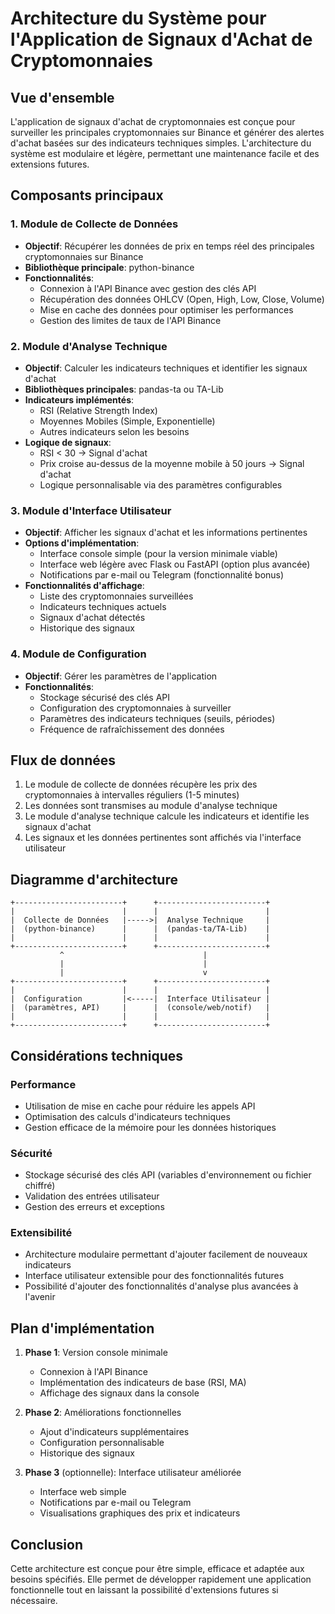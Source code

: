 # Architecture du Système pour l'Application de Signaux d'Achat de Cryptomonnaies

## Vue d'ensemble

L'application de signaux d'achat de cryptomonnaies est conçue pour surveiller les principales cryptomonnaies sur Binance et générer des alertes d'achat basées sur des indicateurs techniques simples. L'architecture du système est modulaire et légère, permettant une maintenance facile et des extensions futures.

## Composants principaux

### 1. Module de Collecte de Données
- **Objectif**: Récupérer les données de prix en temps réel des principales cryptomonnaies sur Binance
- **Bibliothèque principale**: python-binance
- **Fonctionnalités**:
  - Connexion à l'API Binance avec gestion des clés API
  - Récupération des données OHLCV (Open, High, Low, Close, Volume)
  - Mise en cache des données pour optimiser les performances
  - Gestion des limites de taux de l'API Binance

### 2. Module d'Analyse Technique
- **Objectif**: Calculer les indicateurs techniques et identifier les signaux d'achat
- **Bibliothèques principales**: pandas-ta ou TA-Lib
- **Indicateurs implémentés**:
  - RSI (Relative Strength Index)
  - Moyennes Mobiles (Simple, Exponentielle)
  - Autres indicateurs selon les besoins
- **Logique de signaux**:
  - RSI < 30 → Signal d'achat
  - Prix croise au-dessus de la moyenne mobile à 50 jours → Signal d'achat
  - Logique personnalisable via des paramètres configurables

### 3. Module d'Interface Utilisateur
- **Objectif**: Afficher les signaux d'achat et les informations pertinentes
- **Options d'implémentation**:
  - Interface console simple (pour la version minimale viable)
  - Interface web légère avec Flask ou FastAPI (option plus avancée)
  - Notifications par e-mail ou Telegram (fonctionnalité bonus)
- **Fonctionnalités d'affichage**:
  - Liste des cryptomonnaies surveillées
  - Indicateurs techniques actuels
  - Signaux d'achat détectés
  - Historique des signaux

### 4. Module de Configuration
- **Objectif**: Gérer les paramètres de l'application
- **Fonctionnalités**:
  - Stockage sécurisé des clés API
  - Configuration des cryptomonnaies à surveiller
  - Paramètres des indicateurs techniques (seuils, périodes)
  - Fréquence de rafraîchissement des données

## Flux de données

1. Le module de collecte de données récupère les prix des cryptomonnaies à intervalles réguliers (1-5 minutes)
2. Les données sont transmises au module d'analyse technique
3. Le module d'analyse technique calcule les indicateurs et identifie les signaux d'achat
4. Les signaux et les données pertinentes sont affichés via l'interface utilisateur

## Diagramme d'architecture

```
+------------------------+      +------------------------+
|                        |      |                        |
|  Collecte de Données   |----->|  Analyse Technique     |
|  (python-binance)      |      |  (pandas-ta/TA-Lib)    |
|                        |      |                        |
+------------------------+      +------------------------+
           ^                               |
           |                               |
           |                               v
+------------------------+      +------------------------+
|                        |      |                        |
|  Configuration         |<-----|  Interface Utilisateur |
|  (paramètres, API)     |      |  (console/web/notif)   |
|                        |      |                        |
+------------------------+      +------------------------+
```

## Considérations techniques

### Performance
- Utilisation de mise en cache pour réduire les appels API
- Optimisation des calculs d'indicateurs techniques
- Gestion efficace de la mémoire pour les données historiques

### Sécurité
- Stockage sécurisé des clés API (variables d'environnement ou fichier chiffré)
- Validation des entrées utilisateur
- Gestion des erreurs et exceptions

### Extensibilité
- Architecture modulaire permettant d'ajouter facilement de nouveaux indicateurs
- Interface utilisateur extensible pour des fonctionnalités futures
- Possibilité d'ajouter des fonctionnalités d'analyse plus avancées à l'avenir

## Plan d'implémentation

1. **Phase 1**: Version console minimale
   - Connexion à l'API Binance
   - Implémentation des indicateurs de base (RSI, MA)
   - Affichage des signaux dans la console

2. **Phase 2**: Améliorations fonctionnelles
   - Ajout d'indicateurs supplémentaires
   - Configuration personnalisable
   - Historique des signaux

3. **Phase 3** (optionnelle): Interface utilisateur améliorée
   - Interface web simple
   - Notifications par e-mail ou Telegram
   - Visualisations graphiques des prix et indicateurs

## Conclusion

Cette architecture est conçue pour être simple, efficace et adaptée aux besoins spécifiés. Elle permet de développer rapidement une application fonctionnelle tout en laissant la possibilité d'extensions futures si nécessaire.
